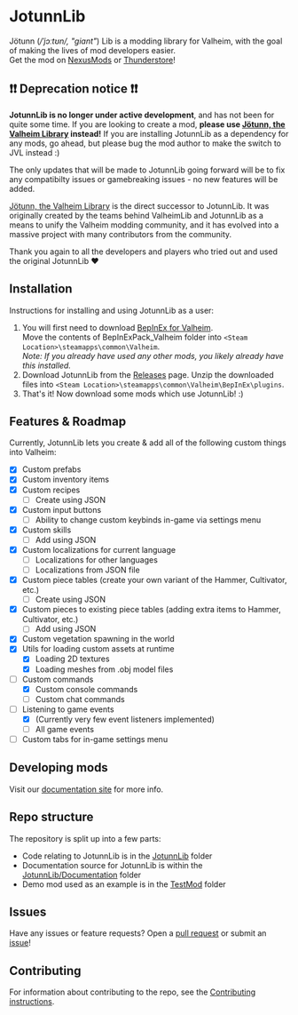 # JotunnLib
Jötunn (_/ˈjɔːtʊn/, "giant"_) Lib is a modding library for Valheim, with the goal of making the lives of mod developers easier.  
Get the mod on [NexusMods](https://www.nexusmods.com/valheim/mods/507) or [Thunderstore](https://valheim.thunderstore.io/package/JotunnLibTeam/JotunnLib/)!

## ❗❗ Deprecation notice ❗❗
**JotunnLib is no longer under active development**, and has not been for quite some time. If you are looking to create a mod, **please  use [Jötunn, the Valheim Library](https://github.com/Valheim-Modding/Jotunn) instead!** If you are installing JotunnLib as a dependency for any mods, go ahead, but please bug the mod author to make the switch to JVL instead :)

The only updates that will be made to JotunnLib going forward will be to fix any compatibilty issues or gamebreaking issues - no new features will be added.

[Jötunn, the Valheim Library](https://github.com/Valheim-Modding/Jotunn) is the direct successor to JotunnLib. It was originally created by the teams behind ValheimLib and JotunnLib as a means to unify the Valheim modding community, and it has evolved into a massive project with many contributors from the community. 

Thank you again to all the developers and players who tried out and used the original JotunnLib ❤️

## Installation
Instructions for installing and using JotunnLib as a user:

1. You will first need to download [BepInEx for Valheim](https://valheim.thunderstore.io/package/denikson/BepInExPack_Valheim/).  
    Move the contents of BepInExPack_Valheim folder into `<Steam Location>\steamapps\common\Valheim`.  
    _Note: If you already have used any other mods, you likely already have this installed._
2. Download JotunnLib from the [Releases](https://github.com/jotunnlib/jotunnlib/releases) page. 
    Unzip the downloaded files into `<Steam Location>\steamapps\common\Valheim\BepInEx\plugins`.
3. That's it! Now download some mods which use JotunnLib! :)

## Features & Roadmap
Currently, JotunnLib lets you create & add all of the following custom things into Valheim:

- [x] Custom prefabs
- [x] Custom inventory items
- [x] Custom recipes
    - [ ] Create using JSON
- [x] Custom input buttons
    - [ ] Ability to change custom keybinds in-game via settings menu
- [x] Custom skills
    - [ ] Add using JSON
- [x] Custom localizations for current language
    - [ ] Localizations for other languages
    - [ ] Localizations from JSON file
- [x] Custom piece tables (create your own variant of the Hammer, Cultivator, etc.)
    - [ ] Create using JSON
- [x] Custom pieces to existing piece tables (adding extra items to Hammer, Cultivator, etc.)
    - [ ] Add using JSON
- [x] Custom vegetation spawning in the world
- [x] Utils for loading custom assets at runtime
    - [x] Loading 2D textures
    - [x] Loading meshes from .obj model files
- [ ] Custom commands
    - [x] Custom console commands
    - [ ] Custom chat commands
- [ ] Listening to game events
    - [x] (Currently very few event listeners implemented)
    - [ ] All game events
- [ ] Custom tabs for in-game settings menu

## Developing mods
Visit our [documentation site](https://jotunnlib.github.io/jotunnlib) for more info.

## Repo structure
The repository is split up into a few parts:
- Code relating to JotunnLib is in the [JotunnLib](https://github.com/jotunnlib/jotunnlib/tree/main/JotunnLib) folder
- Documentation source for JotunnLib is within the [JotunnLib/Documentation](https://github.com/jotunnlib/jotunnlib/tree/main/JotunnLib/Documentation) folder
- Demo mod used as an example is in the [TestMod](https://github.com/jotunnlib/jotunnlib/tree/main/TestMod) folder

## Issues
Have any issues or feature requests? Open a [pull request](https://github.com/jotunnlib/jotunnlib/pulls) or submit an [issue](https://github.com/jotunnlib/jotunnlib/issues)!

## Contributing
For information about contributing to the repo, see the [Contributing instructions](CONTRIBUTING.md).
